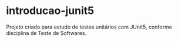 # introducao-junit5
Projeto criado para estudo de testes unitários com JUnit5, conforme disciplina de Teste de Softwares.
